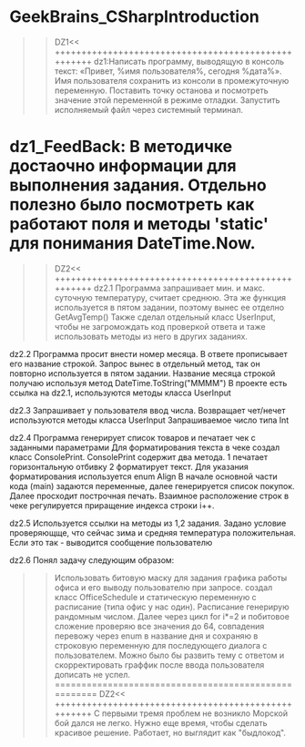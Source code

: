 # GeekBrains_CSharpIntroduction
>>DZ1<<
++++++++++++++++++++++++++++++++++++++++++++++++++++
dz1:Написать программу, выводящую в консоль текст: «Привет, %имя пользователя%, сегодня %дата%». Имя пользователя сохранить из консоли в промежуточную переменную. Поставить точку останова и посмотреть значение этой переменной в режиме отладки. Запустить исполняемый файл через системный терминал.

dz1_FeedBack: В методичке достаочно информации для выполнения задания. 
Отдельно полезно было посмотреть как работают поля и методы 'static' для понимания DateTime.Now.
=====================================================
>>DZ2<<
++++++++++++++++++++++++++++++++++++++++++++++++++++
dz2.1 
Программа запрашивает мин. и макс. суточную температуру, считает среднюю.
Эта же функция используется в пятом задании, поэтому вынес ее отделно GetAvgTemp()
Также сделал отдельный класс UserInput, чтобы не загромождать код проверкой ответа и таже использовать методы из него в других заданиях.

dz2.2 
Программа просит внести номер месяца. В ответе прописывает его название строкой.
Запрос вынес в отдельный метод, так он повторно используется в пятом задании. Название месяца строкой получаю используя метод DateTime.ToString("MMMM")
В проекте есть ссылка на dz2.1, используются методы класса UserInput

dz2.3
Запрашивает у пользователя ввод числа. Возвращает чет/нечет
используются методы класса UserInput
Запрашиваемое число типа Int

dz2.4
Программа генерирует список товаров и печатает чек с заданными параметрами
Для форматирования текста в чеке создал класс ConsolePrint. 
ConsolePrint содержит два метода. 1 печатает горизонтальную отбивку 2 форматирует текст. Для указания форматирования используется enum Align
В начале основной части кода (main) задаются переменные, далее генерируется список покупок.
Далее просходит построчная печать. Взаимное расположение строк в чеке регулируется приращение индекса строки i++.

dz2.5
Используется ссылки на методы из 1,2 задания. Задано условие проверяющще, что сейчас зима и средняя температура положительная. Если это так - выводится сообщение пользователю

dz2.6
Понял задачу следующим образом:
>> Использовать битовую маску для задания графика работы офиса и его выводу пользователю при запросе.
создал класс OfficeSсhedule и статическую переменную с расписание (типа офис у нас один). Расписание генерирую рандомным числом.
Далее через цикл for i*=2 и побитовое сложение проверяю все значения до 64, совпадения перевожу через enum в название дня и сохраняю в строковую переменную для последующего диалога с пользователем.
Можно было бы развить тему с ответом и скорректировать граффик после ввода пользователя дописать не успел.
=====================================================
>>DZ2<<
++++++++++++++++++++++++++++++++++++++++++++++++++++
С первыми тремя проблем не возникло
Морской бой дался не легко. Нужно еще время, чтобы сделать красивое решение. 
Работает, но выглядит как "быдлокод".

